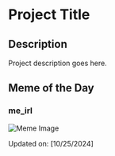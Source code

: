 # Project Title

## Description

Project description goes here.

## Meme of the Day

### me_irl
![Meme Image](https://i.redd.it/dbx8jb0txjwd1.png)

Updated on: [10/25/2024]
